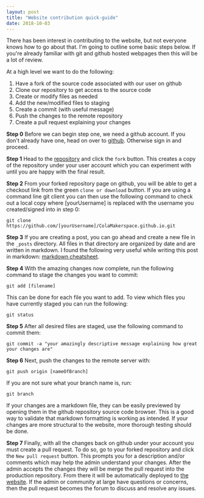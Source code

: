 ```yaml
---
layout: post
title: "Website contribution quick-guide"
date: 2018-10-03
---
```


There has been interest in contributing to the website, but not everyone knows how to go about that.  I'm going to outline some basic steps below.  If you're already familiar with git and github hosted webpages then this will be a lot of review.


At a high level we want to do the following:
1. Have a fork of the source code associated with our user on github
2. Clone our repository to get access to the source code
3. Create or modify files as needed
4. Add the new/modified files to staging
5. Create a commit (with useful message)
6. Push the changes to the remote repository
7. Create a pull request explaining your changes


__Step 0__
Before we can begin step one, we need a github account.  If you don't already have one, head on over to [github](https://github.com/join). Otherwise sign in and proceed.

__Step 1__
Head to the [repository](https://github.com/ColaMakerspace/ColaMakerspace.github.io) and click the `fork` button. This creates a copy of the repository under your user account which you can experiment with until you are happy with the final result.

__Step 2__
From your forked repository page on github, you will be able to get a checkout link from the green `clone or download` button. If you are using a command line git client you can then use the following command to check out a local copy where [yourUsername] is replaced with the username you created/signed into in step 0:
```
git clone https://github.com/[yourUsername]/ColaMakerspace.github.io.git
```

__Step 3__
If you are creating a post, you can go ahead and create a new file in the `_posts` directory.  All files in that directory are organized by date and are written in markdown. I found the following very useful while writing this post in markdown: [markdown cheatsheet](https://github.com/adam-p/markdown-here/wiki/Markdown-Cheatsheet).

__Step 4__
With the amazing changes now complete, run the following command to stage the changes you want to commit:
```
git add [filename]
```

This can be done for each file you want to add.
To view which files you have currently staged you can run the following:
```
git status
```

__Step 5__
After all desired files are staged, use the following command to commit them:
```
git commit -a "your amazingly descriptive message explaining how great your changes are"
```

__Step 6__
Next, push the changes to the remote server with:
```
git push origin [nameOfBranch]
```

If you are not sure what your branch name is, run:
```
git branch
```

If your changes are a markdown file, they can be easily previewed by opening them in the github repository source code browser. This is a good way to validate that markdown formatting is working as intended.  If your changes are more structural to the website, more thorough testing should be done.

__Step 7__
Finally, with all the changes back on github under your account you must create a pull request.  To do so, go to your forked repository and click the `New pull request` button.  This prompts you for a description and/or comments which may help the admin understand your changes.  After the admin accepts the changes they will be merge the pull request into the production repository.  From there it will be automatically deployed to [the website](http://colamakerspace.com).  If the admin or community at large have questions or concerns, then the pull request becomes the forum to discuss and resolve any issues.
